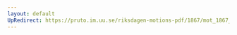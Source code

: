 ```yaml
---
layout: default
UpRedirect: https://pruto.im.uu.se/riksdagen-motions-pdf/1867/mot_1867__ak__87/mot_1867__ak__87-002.pdf
---
```

